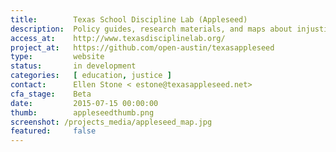 ```yaml
---
title:        Texas School Discipline Lab (Appleseed)
description:  Policy guides, research materials, and maps about injustices in the "school to prison pipeline"
access_at:    http://www.texasdisciplinelab.org/
project_at:   https://github.com/open-austin/texasappleseed
type:         website
status:       in development
categories:   [ education, justice ]
contact:      Ellen Stone <	estone@texasappleseed.net>
cfa_stage:    Beta
date:         2015-07-15 00:00:00
thumb:        appleseedthumb.png
screenshot: /projects_media/appleseed_map.jpg
featured:     false
---
```

